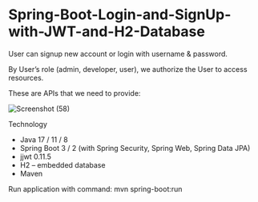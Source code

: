 # Spring-Boot-Login-and-SignUp-with-JWT-and-H2-Database
User can signup new account or login with username & password.

By User’s role (admin, developer, user), we authorize the User to access resources.

These are APIs that we need to provide:

![Screenshot (58)](https://github.com/alkaonly07/Spring-Boot-Login-and-SignUp-with-JWT-and-H2-Database/assets/107641479/fdc6f0c0-5a86-425d-9d28-87c6c20f751a)


Technology
- Java 17 / 11 / 8
- Spring Boot 3 / 2 (with Spring Security, Spring Web, Spring Data JPA)
- jjwt 0.11.5
- H2 – embedded database
- Maven

Run application with command: mvn spring-boot:run
